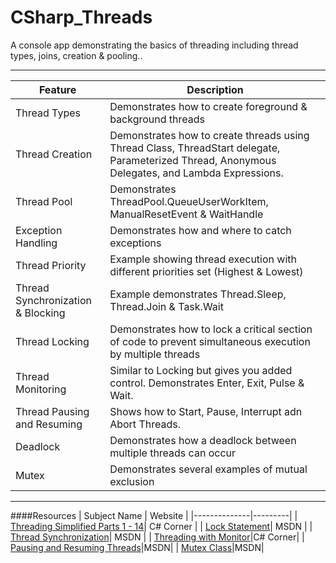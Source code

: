 # CSharp_Threads
A console app demonstrating the basics of threading including thread types, joins, creation &amp; pooling..


---
|Feature |Description |
|--------|------------|
|Thread Types | Demonstrates how to create foreground & background threads |
|Thread Creation | Demonstrates how to create threads using Thread Class, ThreadStart delegate, Parameterized Thread, Anonymous Delegates, and Lambda Expressions. |
|Thread Pool | Demonstrates ThreadPool.QueueUserWorkItem, ManualResetEvent & WaitHandle |
|Exception Handling | Demonstrates how and where to catch exceptions |
|Thread Priority | Example showing thread execution with different priorities set (Highest & Lowest) |
|Thread Synchronization & Blocking | Example demonstrates Thread.Sleep, Thread.Join & Task.Wait |
|Thread Locking | Demonstrates how to lock a critical section of code to prevent simultaneous execution by multiple threads  |
|Thread Monitoring | Similar to Locking but gives you added control. Demonstrates Enter, Exit, Pulse & Wait.  |
|Thread Pausing and Resuming | Shows how to Start, Pause, Interrupt adn Abort Threads.  |
| Deadlock | Demonstrates how a deadlock between multiple threads can occur |
| Mutex | Demonstrates several examples of mutual exclusion |

---
####Resources
| Subject Name | Website |
|--------------|---------|
| [Threading Simplified Parts 1 - 14](http://www.c-sharpcorner.com/UploadFile/19b1bd/threading-simplified-part1/)| C# Corner |
| [Lock Statement](https://msdn.microsoft.com/en-us/library/c5kehkcz.aspx?f=255&MSPPError=-2147217396)| MSDN |
| [Thread Synchronization](https://msdn.microsoft.com/en-us/library/mt679037.aspx?f=255&MSPPError=-2147217396)| MSDN |
| [Threading with Monitor](http://www.c-sharpcorner.com/UploadFile/1d42da/threading-with-monitor-in-C-Sharp/)|C# Corner|
| [Pausing and Resuming Threads](https://msdn.microsoft.com/en-us/library/tttdef8x%28v=vs.110%29.aspx?f=255&MSPPError=-2147217396)|MSDN|
| [Mutex Class](https://msdn.microsoft.com/en-us/library/system.threading.mutex%28v=vs.110%29.aspx?f=255&MSPPError=-2147217396)|MSDN|
